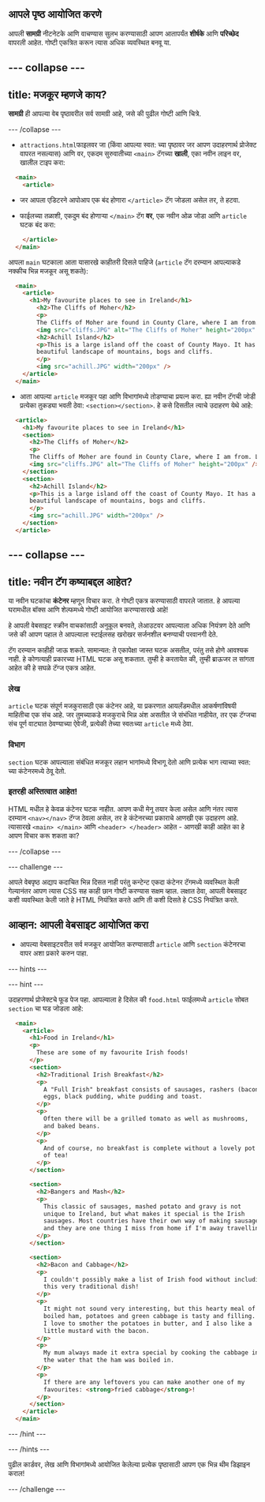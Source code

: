 ## आपले पृष्ठ आयोजित करणे

आपली **सामग्री** नीटनेटके आणि वाचण्यास सुलभ करण्यासाठी आपण आतापर्यंत **शीर्षके** आणि **परिच्छेद** वापरली आहेत. गोष्टी एकत्रित करून त्यास अधिक व्यवस्थित बनवू या.

--- collapse ---
---
title: मजकूर म्हणजे काय?
---

**सामग्री** ही आपल्या वेब पृष्ठावरील सर्व सामग्री आहे, जसे की पुढील गोष्टी आणि चित्रे.

--- /collapse ---

+ `attractions.html`फाइलवर जा (किंवा आपल्या स्वत: च्या पृष्ठावर जर आपण उदाहरणार्थ प्रोजेक्ट वापरत नसल्यास) आणि वर, एकदम सुरुवातीच्या `<main>` टॅगच्या **खाली**, एका नवीन लाइन वर, खालील टाइप करा: 

```html
  <main>
    <article>
```

+ जर आपला एडिटरने आपोआप एक बंद होणारा `</article>` टॅग जोडला असेल तर, ते हटवा.

+ फाईलच्या तळाशी, एकदुम बंद होणार्‍या `</main>` टॅग **वर**, एक नवीन ओळ जोडा आणि `article` घटक बंद करा:

```html
    </article>
  </main>
```

आपला `main` घटकाला आता यासारखे काहीतरी दिसले पाहिजे (`article` टॅग दरम्यान आपल्याकडे नक्कीच भिन्न मजकूर असू शकते):

```html
  <main>
    <article>
      <h1>My favourite places to see in Ireland</h1>
        <h2>The Cliffs of Moher</h2>
        <p>
        The Cliffs of Moher are found in County Clare, where I am from. Look how cool they are!</p>
        <img src="cliffs.JPG" alt="The Cliffs of Moher" height="200px" />
        <h2>Achill Island</h2>
        <p>This is a large island off the coast of County Mayo. It has a wild and
        beautiful landscape of mountains, bogs and cliffs.
        </p>
        <img src="achill.JPG" width="200px" />
    </article>
  </main>
```

+ आता आपल्या `article` मजकूर पहा आणि विभागांमध्ये तोडण्याचा प्रयत्न करा. ह्या नवीन टॅगची जोडी प्रत्येका तुकड्या भवती ठेवा: `<section></section>`. हे कसे दिसतील त्याचे उदाहरण येथे आहे:

```html
  <article>
    <h1>My favourite places to see in Ireland</h1>
    <section>
      <h2>The Cliffs of Moher</h2>
      <p>
      The Cliffs of Moher are found in County Clare, where I am from. Look how cool they are!</p>
      <img src="cliffs.JPG" alt="The Cliffs of Moher" height="200px" />
    </section>
    <section>
      <h2>Achill Island</h2>
      <p>This is a large island off the coast of County Mayo. It has a wild and
      beautiful landscape of mountains, bogs and cliffs.
      </p>
      <img src="achill.JPG" width="200px" />
    </section>
  </article>
```

--- collapse ---
---
title: नवीन टॅग कष्याबद्दल आहेत?
---

या नवीन घटकांचा **कंटेनर** म्हणून विचार करा. ते गोष्टी एकत्र करण्यासाठी वापरले जातात. हे आपल्या घरामधील बॉक्स आणि शेल्फमध्ये गोष्टी आयोजित करण्यासारखे आहे!

हे आपली वेबसाइट स्क्रीन वाचकांसाठी अनुकूल बनवते, लेआउटवर आपल्याला अधिक नियंत्रण देते आणि जसे की आपण पहाल ते आपल्याला स्टाईलसह खरोखर सर्जनशील बनण्याची परवानगी देते.

टॅग दरम्यान काहीही जाऊ शकते. सामान्यत: ते एकापेक्षा जास्त घटक असतील, परंतु तसे होणे आवश्यक नाही. हे कोणत्याही प्रकारच्या HTML घटक असू शकतात. तुम्ही हे करतायेत की, तुम्ही ब्राऊजर ल सांगता आहेत की हे सघळे टॅग्ज एकत्र आहेत.

### लेख

`article` घटक संपूर्ण मजकुरासाठी एक कंटेनर आहे, या प्रकरणात आयर्लंडमधील आकर्षणांविषयी माहितीचा एक संच आहे. जर तुमच्याकडे मजकुराचे भिन्न अंश असतील जे संभंधित नाहीयेत, तर एक टॅग्जचा संच पूर्ण वाट्यात ठेवण्याच्या ऐवेजी, प्रत्येकी तेच्या स्वतःच्या `article` मध्ये ठेवा.

### विभाग

`section` घटक आपल्याला संबंधित मजकूर लहान भागांमध्ये विभागू देतो आणि प्रत्येक भाग त्याच्या स्वत: च्या कंटेनरमध्ये ठेवू देतो.

### इतरही अस्तित्वात आहेत!

HTML मधील हे केवळ कंटेनर घटक नाहीत. आपण कधी मेनू तयार केला असेल आणि नंतर त्यास दरम्यान `<nav></nav>` टॅग्ज ठेवला असेल, तर हे कंटेनरच्या प्रकाराचे आणखी एक उदाहरण आहे. त्यासारखे `<main> </main>` आणि `<header> </header>` आहेत - आणखी काही आहेत का हे आपण विचार करू शकता का?

--- /collapse ---

--- challenge ---

आपले वेबपृष्ठ अद्याप कदाचित भिन्न दिसत नाही परंतु कन्टेन्ट एकदा कंटेनर टॅगमध्ये व्यवस्थित केली गेल्यानंतर आपण त्यास CSS सह काही छान गोष्टी करण्यास सक्षम व्हाल. लक्षात ठेवा, आपली वेबसाइट कशी व्यवस्थित केली जाते हे HTML नियंत्रित करते आणि ती कशी दिसते हे CSS नियंत्रित करते.

## आव्हान: आपली वेबसाइट आयोजित करा

+ आपल्या वेबसाइटवरील सर्व मजकूर आयोजित करण्यासाठी `article` आणि `section` कंटेनरचा वापर अशा प्रकारे करुन पाहा. 

--- hints ---


--- hint ---

उदाहरणार्थ प्रोजेक्टचे फूड पेज पहा. आपल्याला हे दिसेल की `food.html` फाईलमध्ये `article` सोबत `section` चा घड जोडला आहे:

```html
  <main>
    <article>
      <h1>Food in Ireland</h1>
      <p>
        These are some of my favourite Irish foods!
      </p>  
      <section>
        <h2>Traditional Irish Breakfast</h2>
        <p>
          A "Full Irish" breakfast consists of sausages, rashers (bacon),
          eggs, black pudding, white pudding and toast.
        </p>
        <p>
          Often there will be a grilled tomato as well as mushrooms,
          and baked beans.
        </p>
        <p>
          And of course, no breakfast is complete without a lovely pot 
          of tea!
        </p>
      </section>

      <section>
        <h2>Bangers and Mash</h2>
        <p>
          This classic of sausages, mashed potato and gravy is not
          unique to Ireland, but what makes it special is the Irish
          sausages. Most countries have their own way of making sausages,
          and they are one thing I miss from home if I'm away travelling!
        </p>
      </section>

      <section>
        <h2>Bacon and Cabbage</h2>
        <p>
          I couldn't possibly make a list of Irish food without including
          this very traditional dish!
        </p>
        <p>
          It might not sound very interesting, but this hearty meal of
          boiled ham, potatoes and green cabbage is tasty and filling.
          I love to smother the potatoes in butter, and I also like a
          little mustard with the bacon.
        </p>
        <p>
          My mum always made it extra special by cooking the cabbage in
          the water that the ham was boiled in.
        </p>
        <p>
          If there are any leftovers you can make another one of my
          favourites: <strong>fried cabbage</strong>!
        </p>
      </section>
    </article>     
  </main>
```

--- /hint ---

--- /hints ---

पुढील कार्डवर, लेख आणि विभागांमध्ये आयोजित केलेल्या प्रत्येक पृष्ठासाठी आपण एक भिन्न थीम डिझाइन कराल!

--- /challenge ---